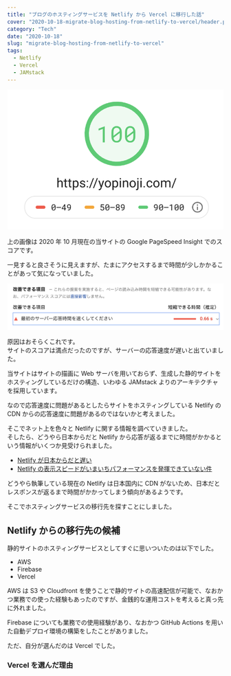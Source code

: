 ```yaml
---
title: "ブログのホスティングサービスを Netlify から Vercel に移行した話"
cover: "2020-10-18-migrate-blog-hosting-from-netlify-to-vercel/header.png"
category: "Tech"
date: "2020-10-18"
slug: "migrate-blog-hosting-from-netlify-to-vercel"
tags:
  - Netlify
  - Vercel
  - JAMstack
---
```


![Google PageSpeed Insight Score](./Google_PageSpeed_Insight_score_20201016.png)

上の画像は 2020 年 10 月現在の当サイトの Google PageSpeed Insight でのスコアです。

一見すると良さそうに見えますが、たまにアクセスするまで時間が少しかかることがあって気になっていました。

![Google PageSpeed Insight Server](./Google_PageSpeed_Insight_server_problem_20201016.png)

原因はおそらくこれです。  
サイトのスコアは満点だったのですが、サーバーの応答速度が遅いと出ていました。

当サイトはサイトの描画に Web サーバを用いておらず、生成した静的サイトをホスティングしているだけの構造、いわゆる JAMstack よりのアーキテクチャを採用しています。

なので応答速度に問題があるとしたらサイトをホスティングしている Netlify の CDN からの応答速度に問題があるのではないかと考えました。

そこでネット上を色々と Netlify に関する情報を調べていきました。  
そしたら、どうやら日本からだと Netlify から応答が返るまでに時間がかかるという情報がいくつか見受けられました。

- [Netlify が日本からだと遅い](https://blog.anatoo.jp/2020-08-03)
- [Netlify の表示スピードがいまいちパフォーマンスを発揮できていない件](https://scrapbox.io/meganii/Netlify%E3%81%AE%E8%A1%A8%E7%A4%BA%E3%82%B9%E3%83%94%E3%83%BC%E3%83%89%E3%81%8C%E3%81%84%E3%81%BE%E3%81%84%E3%81%A1%E3%83%91%E3%83%95%E3%82%A9%E3%83%BC%E3%83%9E%E3%83%B3%E3%82%B9%E3%82%92%E7%99%BA%E6%8F%AE%E3%81%A7%E3%81%8D%E3%81%A6%E3%81%84%E3%81%AA%E3%81%84%E4%BB%B6)

どうやら執筆している現在の Netlify は日本国内に CDN がないため、日本だとレスポンスが返るまで時間がかかってしまう傾向があるようです。

そこでホスティングサービスの移行先を探すことにしました。

## Netlify からの移行先の候補

静的サイトのホスティングサービスとしてすぐに思いついたのは以下でした。

- AWS
- Firebase
- Vercel

AWS は S3 や Cloudfront を使うことで静的サイトの高速配信が可能で、なおかつ業務での使った経験もあったのですが、金銭的な運用コストを考えると真っ先に外れました。

Firebase についても業務での使用経験があり、なおかつ GitHub Actions を用いた自動デプロイ環境の構築をしたことがありました。

ただ、自分が選んだのは Vercel でした。

### Vercel を選んだ理由
